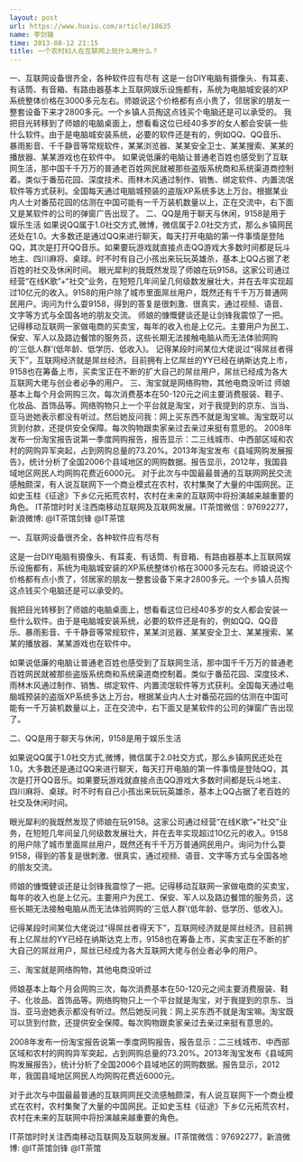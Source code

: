 ```yaml
---
layout: post
url: https://www.huxiu.com/article/18635
name: 李剑锋
time: 2013-08-12 21:15
title: 一个农村妇人在互联网上玩什么用什么？
---
```

一、互联网设备很齐全，各种软件应有尽有 这是一台DIY电脑有摄像头、有耳麦、有话筒、有音箱、有路由器基本上互联网娱乐设施都有，系统为电脑城安装的XP系统整体价格在3000多元左右。师娘说这个价格都有点小贵了，邻居家的朋友一整套设备下来才2800多元。一个乡镇人员掏这点钱买个电脑还是可以承受的。 我把目光转移到了师娘的电脑桌面上，想看看这位已经40多岁的女人都会安装一些什么软件。由于是电脑城安装系统，必要的软件还是有的，例如QQ、QQ音乐、暴雨影音、千千静音等常规软件，某某浏览器、某某安全卫士、某某搜索、某某的播放器、某某游戏也在软件中。 如果说低廉的电脑让普通老百姓也感受到了互联网生活，那中国千千万万的普通老百姓网民就被那些盗版系统商和系统渠道商控制着。类似于番茄花园、深度技术、雨林木风通过制作、销售、绑定软件、内置流氓软件等方式获利。全国每天通过电脑城预装的盗版XP系统多达上万台。根据某业内人士对番茄花园的估测在中国可能有一千万装机数量以上，正在交流中，右下面又是某软件的公司的弹窗广告出现了。 二、QQ是用于聊天与休闲，9158是用于娱乐生活 如果说QQ属于1.0社交方式,微博，微信属于2.0社交方式，那么乡镇网民还处在1.0。大多数还是通过QQ来进行聊天，每天打开电脑的第一件事情是登陆QQ，其次是打开QQ音乐。如果要玩游戏就直接点击QQ游戏大多数时间都是玩斗地主、四川麻将、桌球。时不时有自己小孩出来玩玩英雄杀，基本上QQ占据了老百姓的社交及休闲时间。 眼光犀利的我既然发现了师娘在玩9158。这家公司通过经营“在线K歌”+“社交”业务，在短短几年间呈几何级数发展壮大，并在去年实现超过10亿元的收入。9158的用户除了城市里面屌丝用户，既然还有千千万万普通网民用户。询问为什么耍9158，得到的答复是很刺激、很真实，通过视频、语音、文字等方式与全国各地的朋友交流。 师娘的慷慨健谈还是让剑锋我震惊了一把。记得移动互联网一家做电商的买卖宝，每年的收入也是上亿元。主要用户为民工、保安、军人以及路边餐馆的服务员，这些长期无法接触电脑从而无法体验网购的‘三低人群’(低年龄、低学历、低收入)。 记得某段时间某位大佬说过“得屌丝者得天下”，互联网经济就是屌丝经济。目前拥有上亿屌丝的YY已经在纳斯达克上市，9158也在筹备上市，买卖宝正在不断的扩大自己的屌丝用户，屌丝已经成为各大互联网大佬与创业者必争的用户。 三、淘宝就是网络购物，其他电商没听过 师娘基本上每个月会网购三次，每次消费基本在50-120元之间主要消费服装、鞋子、化妆品、首饰品等。网络购物只上一个平台就是淘宝，对于我提到的京东、当当、亚马逊她表示都没有听过。然后她反问我：网上买东西不就是淘宝嘛。淘宝既可以货到付款，还提供安全保障。每次购物跟卖家亲过去亲过来挺有意思的。 2008年发布一份淘宝报告说第一季度网购报告，报告显示：二三线城市、中西部区域和农村的网购异军突起，占到网购总量的73.20%。2013年淘宝发布《县域网购发展报告》，统计分析了全国2006个县域地区的网购数据。报告显示，2012年，我国县域地区网民人均网购花费近6000元。 对于此次与中国最最普通的互联网网民交流感触颇深，有人说互联网下一个商业模式在农村，农村集聚了大量的中国网民。正如史玉柱《征途》下乡亿元拓荒农村，农村在未来的互联网中将扮演越来越重要的角色。 IT茶馆时时关注西南移动互联网及互联网发展。IT茶馆微信：97692277，新浪微博: @IT茶馆剑锋 @IT茶馆

一、互联网设备很齐全，各种软件应有尽有

这是一台DIY电脑有摄像头、有耳麦、有话筒、有音箱、有路由器基本上互联网娱乐设施都有，系统为电脑城安装的XP系统整体价格在3000多元左右。师娘说这个价格都有点小贵了，邻居家的朋友一整套设备下来才2800多元。一个乡镇人员掏这点钱买个电脑还是可以承受的。

我把目光转移到了师娘的电脑桌面上，想看看这位已经40多岁的女人都会安装一些什么软件。由于是电脑城安装系统，必要的软件还是有的，例如QQ、QQ音乐、暴雨影音、千千静音等常规软件，某某浏览器、某某安全卫士、某某搜索、某某的播放器、某某游戏也在软件中。

如果说低廉的电脑让普通老百姓也感受到了互联网生活，那中国千千万万的普通老百姓网民就被那些盗版系统商和系统渠道商控制着。类似于番茄花园、深度技术、雨林木风通过制作、销售、绑定软件、内置流氓软件等方式获利。全国每天通过电脑城预装的盗版XP系统多达上万台。根据某业内人士对番茄花园的估测在中国可能有一千万装机数量以上，正在交流中，右下面又是某软件的公司的弹窗广告出现了。

二、QQ是用于聊天与休闲，9158是用于娱乐生活

如果说QQ属于1.0社交方式,微博，微信属于2.0社交方式，那么乡镇网民还处在1.0。大多数还是通过QQ来进行聊天，每天打开电脑的第一件事情是登陆QQ，其次是打开QQ音乐。如果要玩游戏就直接点击QQ游戏大多数时间都是玩斗地主、四川麻将、桌球。时不时有自己小孩出来玩玩英雄杀，基本上QQ占据了老百姓的社交及休闲时间。

眼光犀利的我既然发现了师娘在玩9158。这家公司通过经营“在线K歌”+“社交”业务，在短短几年间呈几何级数发展壮大，并在去年实现超过10亿元的收入。9158的用户除了城市里面屌丝用户，既然还有千千万万普通网民用户。询问为什么耍9158，得到的答复是很刺激、很真实，通过视频、语音、文字等方式与全国各地的朋友交流。

师娘的慷慨健谈还是让剑锋我震惊了一把。记得移动互联网一家做电商的买卖宝，每年的收入也是上亿元。主要用户为民工、保安、军人以及路边餐馆的服务员，这些长期无法接触电脑从而无法体验网购的‘三低人群’(低年龄、低学历、低收入)。

记得某段时间某位大佬说过“得屌丝者得天下”，互联网经济就是屌丝经济。目前拥有上亿屌丝的YY已经在纳斯达克上市，9158也在筹备上市，买卖宝正在不断的扩大自己的屌丝用户，屌丝已经成为各大互联网大佬与创业者必争的用户。

三、淘宝就是网络购物，其他电商没听过

师娘基本上每个月会网购三次，每次消费基本在50-120元之间主要消费服装、鞋子、化妆品、首饰品等。网络购物只上一个平台就是淘宝，对于我提到的京东、当当、亚马逊她表示都没有听过。然后她反问我：网上买东西不就是淘宝嘛。淘宝既可以货到付款，还提供安全保障。每次购物跟卖家亲过去亲过来挺有意思的。

2008年发布一份淘宝报告说第一季度网购报告，报告显示：二三线城市、中西部区域和农村的网购异军突起，占到网购总量的73.20%。2013年淘宝发布《县域网购发展报告》，统计分析了全国2006个县域地区的网购数据。报告显示，2012年，我国县域地区网民人均网购花费近6000元。

对于此次与中国最最普通的互联网网民交流感触颇深，有人说互联网下一个商业模式在农村，农村集聚了大量的中国网民。正如史玉柱《征途》下乡亿元拓荒农村，农村在未来的互联网中将扮演越来越重要的角色。

IT茶馆时时关注西南移动互联网及互联网发展。IT茶馆微信：97692277，新浪微博: @IT茶馆剑锋 @IT茶馆

